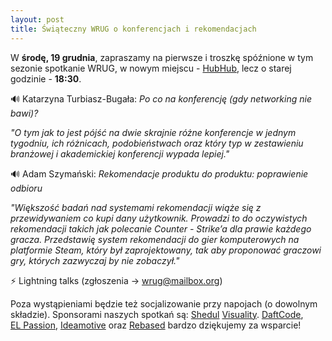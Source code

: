 ```yaml
---
layout: post
title: Świąteczny WRUG o konferencjach i rekomendacjach
---
```


W **środę, 19 grudnia**, zapraszamy na pierwsze i troszkę spóźnione w tym sezonie
spotkanie WRUG, w nowym miejscu - [HubHub](http://panstwomiasto.pl),
lecz o starej godzinie - **18:30**.

🔊 Katarzyna Turbiasz-Bugała: _Po co na konferencję (gdy networking nie bawi)?_

_"O tym jak to jest pójść na dwie skrajnie różne konferencje w jednym tygodniu, ich różnicach,
podobieństwach oraz który typ w zestawieniu branżowej i akademickiej konferencji wypada lepiej."_

🔊 Adam Szymański: _Rekomendacje produktu do produktu: poprawienie odbioru_

_"Większość badań nad systemami rekomendacji wiąże się z przewidywaniem co kupi dany użytkownik.
Prowadzi to do oczywistych rekomendacji takich jak polecanie Counter - Strike’a dla prawie każdego gracza.
Przedstawię system rekomendacji do gier komputerowych na platformie Steam, który był zaprojektowany,
tak aby proponować graczowi gry, których zazwyczaj by nie zobaczył."_

⚡ Lightning talks (zgłoszenia → <a href="mailto:wrug@mailbox.org">wrug@mailbox.org</a>)

Poza wystąpieniami będzie też socjalizowanie przy napojach (o dowolnym składzie).
Sponsorami naszych spotkań są:
[Shedul](https://www.shedul.com/)
[Visuality](http://www.visuality.pl/).
[DaftCode](https://daftcode.pl/),
[EL Passion](https://www.elpassion.com/),
[Ideamotive](https://ideamotive.co/) oraz
[Rebased](https://rebased.pl/)
bardzo dziękujemy za wsparcie!
